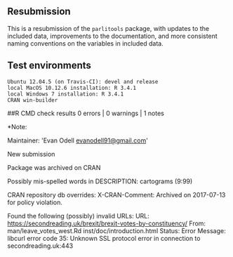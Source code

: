 

## Resubmission

This is a resubmission of the `parlitools` package, with updates to the included data, improvements to the documentation, and more consistent naming conventions on the variables in included data.

## Test environments

    Ubuntu 12.04.5 (on Travis-CI): devel and release
    local MacOS 10.12.6 installation: R 3.4.1
    local Windows 7 installation: R 3.4.1
    CRAN win-builder 

##R CMD check results 0 errors | 0 warnings | 1 notes

*Note: 

Maintainer: 'Evan Odell <evanodell91@gmail.com>'

New submission

Package was archived on CRAN

Possibly mis-spelled words in DESCRIPTION:
  cartograms (9:99)

CRAN repository db overrides:
  X-CRAN-Comment: Archived on 2017-07-13 for policy violation.

Found the following (possibly) invalid URLs:
  URL: https://secondreading.uk/brexit/brexit-votes-by-constituency/
    From: man/leave_votes_west.Rd
          inst/doc/introduction.html
    Status: Error
    Message: libcurl error code 35:
    	Unknown SSL protocol error in connection to secondreading.uk:443